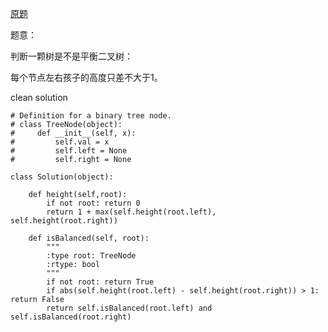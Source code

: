 [原题](https://leetcode.com/problems/balanced-binary-tree/)

题意：

判断一颗树是不是平衡二叉树：

每个节点左右孩子的高度只差不大于1。

clean solution

```
# Definition for a binary tree node.
# class TreeNode(object):
#     def __init__(self, x):
#         self.val = x
#         self.left = None
#         self.right = None

class Solution(object):
    
    def height(self,root):
        if not root: return 0
        return 1 + max(self.height(root.left), self.height(root.right))
    
    def isBalanced(self, root):
        """
        :type root: TreeNode
        :rtype: bool
        """
        if not root: return True
        if abs(self.height(root.left) - self.height(root.right)) > 1: return False
        return self.isBalanced(root.left) and self.isBalanced(root.right)
```



